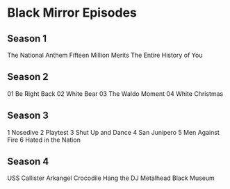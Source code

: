 # Black Mirror Episodes

## Season 1
 The National Anthem
 Fifteen Million Merits
 The Entire History of You

## Season 2
 01 Be Right Back
 02 White Bear
 03 The Waldo Moment 04 White Christmas

## Season 3
 1 Nosedive
 2 Playtest
 3 Shut Up and Dance
 4 San Junipero
 5 Men Against Fire
 6 Hated in the Nation

## Season 4
 USS Callister
 Arkangel
 Crocodile
 Hang the DJ
 Metalhead
 Black Museum
